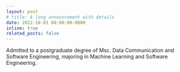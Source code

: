 ```yaml
---
layout: post
# title: A long announcement with details
date: 2022-10-01 00:00:00-0000
inline: true
related_posts: false
---
```


Admitted to a postgraduate degree of Msc. Data Communication and Software Engineering, majoring in Machine Learning and Software Engineering.